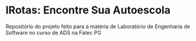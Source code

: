 # IRotas: Encontre Sua Autoescola
Repositório do projeto feito para a matéria de Laboratório de Engenharia de Software no curso de ADS na Fatec PG
